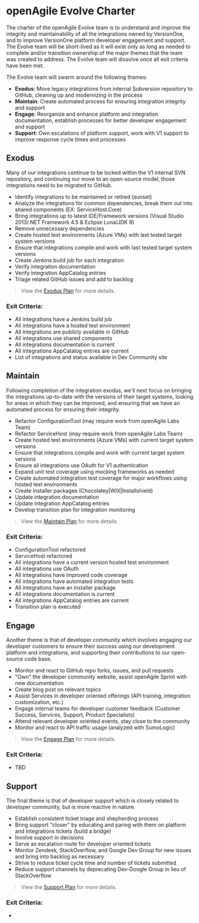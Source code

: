 # openAgile Evolve Charter

The charter of the openAgile Evolve team is to understand and improve the integrity and maintainability of all the integrations owned by VersionOne, and to improve VersionOne platform developer engagement and support. The Evolve team will be short-lived as it will exist only as long as needed to complete and/or transition ownership of the major themes that the team was created to address. The Evolve team will dissolve once all exit criteria have been met.

The Evolve team will swarm around the following themes:

* **Exodus**: Move legacy integrations from internal Subversion repository to GitHub, cleaning up and modernizing in the process
* **Maintain**: Create automated process for ensuring integration integrity and support
* **Engage**: Reorganize and enhance platform and integration documentation, establish processes for better developer engagement and support
* **Support**: Own escalations of platform support, work with V1 support to improve response cycle times and processes

## Exodus

Many of our integrations continue to be locked within the V1 internal SVN repository, and continuing our move to an open-source model, those integrations need to be migrated to GitHub.

* Identify integrations to be maintained or retired (sunset)
* Analyze the integrations for common dependencies, break them out into shared components (EX: ServiceHost.Core)
* Bring integrations up to latest IDE/Framework versions (Visual Studio 2013/.NET Framework 4.5 & Eclipse Luna/JDK 8)
* Remove unnecessary dependencies
* Create hosted test environments (Azure VMs) with last tested target system versions
* Ensure that integrations compile and work with last tested target system versions
* Create Jenkins build job for each integration
* Verify integration documentation
* Verify integration AppCatalog entries
* Triage related GitHub issues and add to backlog

> View the [Exodus Plan](Exodus.md) for more details.

### Exit Criteria:

* All integrations have a Jenkins build job
* All integrations have a hosted test environment
* All integrations are publicly available in GitHub
* All integrations use shared components
* All integrations documentation is current
* All integrations AppCatalog entries are current
* List of integrations and status available in Dev Community site

## Maintain

Following completion of the integration exodus, we'll next focus on bringing the integrations up-to-date with the versions of their target systems, looking for areas in which they can be improved, and ensuring that we have an automated process for ensuring their integrity.

* Refactor ConfigurationTool (may require work from openAgile Labs Team)
* Refactor ServiceHost (may require work from openAgile Labs Team)
* Create hosted test environments (Azure VMs) with current target system versions
* Ensure that integrations compile and work with current target system versions
* Ensure all integrations use OAuth for V1 authentication
* Expand unit test coverage using mocking frameworks as needed
* Create automated integration test coverage for major workflows using hosted test environments
* Create installer packages (Chocolatey|WIX|Installshield)
* Update integration documentation
* Update integration AppCatalog entries
* Develop transition plan for integration monitoring

> View the [Maintain Plan](Maintain.md) for more details.

### Exit Criteria:

* ConfigurationTool refactored
* ServiceHost refactored
* All integrations have a current version hosted test environment
* All integrations use OAuth
* All integrations have improved code coverage
* All integrations have automated integration tests
* All integrations have an installer package
* All integrations documentation is current
* All integrations AppCatalog entries are current
* Transition plan is executed

## Engage

Another theme is that of developer community which involves engaging our developer customers to ensure their success using our development platform and integrations, and supporting their contributions to our open-source code base.

* Monitor and react to GitHub repo forks, issues, and pull requests
* "Own" the developer community website, assist openAgile Sprint with new documentation
* Create blog post on relevant topics
* Assist Services in developer oriented offerings (API training, integration customization, etc.)
* Engage internal teams for developer customer feedback (Customer Success, Services, Support, Product Specialists)
* Attend relevant developer oriented events, stay close to the community
* Monitor and react to API traffic usage (analyzed with SumoLogic)

> View the [Engage Plan](Engage.md) for more details.

### Exit Criteria:

* TBD

## Support

The final theme is that of developer support which is closely related to developer community, but is more reactive in nature.

* Establish consistent ticket triage and shepherding process
* Bring support "closer" by educating and paring with them on platform and integrations tickets (build a bridge) 
* Involve support in decisions
* Serve as escalation route for developer oriented tickets
* Monitor Zendesk, StackOverflow, and Google Dev Group for new issues and bring into backlog as necessary
* Strive to reduce ticket cycle time and number of tickets submitted
* Reduce support channels by deprecating Dev-Google Group in lieu of StackOverflow

> View the [Support Plan](Support.md) for more details.

### Exit Criteria:

*
